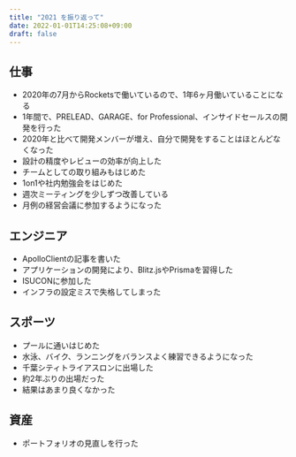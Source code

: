 ```yaml
---
title: "2021 を振り返って"
date: 2022-01-01T14:25:08+09:00
draft: false
---
```


## 仕事

- 2020年の7月からRocketsで働いているので、1年6ヶ月働いていることになる
- 1年間で、PRELEAD、GARAGE、for Professional、インサイドセールスの開発を行った
- 2020年と比べて開発メンバーが増え、自分で開発をすることはほとんどなくなった
- 設計の精度やレビューの効率が向上した
- チームとしての取り組みもはじめた
- 1on1や社内勉強会をはじめた
- 週次ミーティングを少しずつ改善している
- 月例の経営会議に参加するようになった

## エンジニア

- ApolloClientの記事を書いた
- アプリケーションの開発により、Blitz.jsやPrismaを習得した
- ISUCONに参加した
- インフラの設定ミスで失格してしまった

## スポーツ

- プールに通いはじめた
- 水泳、バイク、ランニングをバランスよく練習できるようになった
- 千葉シティトライアスロンに出場した
- 約2年ぶりの出場だった
- 結果はあまり良くなかった

## 資産

- ポートフォリオの見直しを行った
